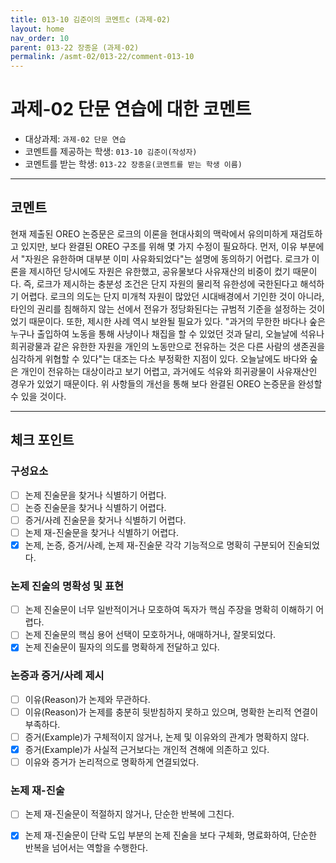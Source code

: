 ```yaml
---
title: 013-10 김준이의 코멘트c (과제-02) 
layout: home
nav_order: 10
parent: 013-22 장종윤 (과제-02)
permalink: /asmt-02/013-22/comment-013-10
---
```


# 과제-02 단문 연습에 대한 코멘트

- 대상과제: `과제-02 단문 연습`
- 코멘트를 제공하는 학생: `013-10 김준이(작성자)` 
- 코멘트를 받는 학생: `013-22 장종윤(코멘트를 받는 학생 이름)` 

---

## 코멘트

현재 제출된 OREO 논증문은 로크의 이론을 현대사회의 맥락에서 유의미하게 재검토하고 있지만, 보다 완결된 OREO 구조를 위해 몇 가지 수정이 필요하다. 먼저, 이유 부분에서 "자원은 유한하며 대부분 이미 사유화되었다"는 설명에 동의하기 어렵다. 로크가 이론을 제시하던 당시에도 자원은 유한했고, 공유물보다 사유재산의 비중이 컸기 때문이다. 즉, 로크가 제시하는 충분성 조건은 단지 자원의 물리적 유한성에 국한된다고 해석하기 어렵다. 로크의 의도는 단지 미개척 자원이 많았던 시대배경에서 기인한 것이 아니라, 타인의 권리를 침해하지 않는 선에서 전유가 정당화된다는 규범적 기준을 설정하는 것이었기 때문이다. 또한, 제시한 사례 역시 보완될 필요가 있다. "과거의 무한한 바다나 숲은 누구나 출입하여 노동을 통해 사냥이나 채집을 할 수 있었던 것과 달리, 오늘날에 석유나 희귀광물과 같은 유한한 자원을 개인의 노동만으로 전유하는 것은 다른 사람의 생존권을 심각하게 위협할 수 있다"는 대조는 다소 부정확한 지점이 있다. 오늘날에도 바다와 숲은 개인이 전유하는 대상이라고 보기 어렵고, 과거에도 석유와 희귀광물이 사유재산인 경우가 있었기 때문이다. 위 사항들의 개선을 통해 보다 완결된 OREO 논증문을 완성할 수 있을 것이다.

---

## 체크 포인트

### **구성요소**
- [ ] 논제 진술문을 찾거나 식별하기 어렵다.
- [ ] 논증 진술문을 찾거나 식별하기 어렵다.
- [ ] 증거/사례 진술문을 찾거나 식별하기 어렵다.
- [ ] 논제 재-진술문을 찾거나 식별하기 어렵다.
- [x] 논제, 논증, 증거/사례, 논제 재-진술문 각각 기능적으로 명확히 구분되어 진술되었다.

### **논제 진술의 명확성 및 표현**  
- [ ] 논제 진술문이 너무 일반적이거나 모호하여 독자가 핵심 주장을 명확히 이해하기 어렵다.  
- [ ] 논제 진술문의 핵심 용어 선택이 모호하거나, 애매하거나, 잘못되었다.  
- [x] 논제 진술문이 필자의 의도를 명확하게 전달하고 있다.  

### **논증과 증거/사례 제시**  
- [ ] 이유(Reason)가 논제와 무관하다.
- [ ] 이유(Reason)가 논제를 충분히 뒷받침하지 못하고 있으며, 명확한 논리적 연결이 부족하다.  
- [ ] 증거(Example)가 구체적이지 않거나, 논제 및 이유와의 관계가 명확하지 않다. 
- [x] 증거(Example)가 사실적 근거보다는 개인적 견해에 의존하고 있다.  
- [ ] 이유와 증거가 논리적으로 명확하게 연결되었다.  

### **논제 재-진술**  
- [ ] 논제 재-진술문이 적절하지 않거나, 단순한 반복에 그친다.   
- [x] 논제 재-진술문이 단락 도입 부분의 논제 진술을 보다 구체화, 명료화하여, 단순한 반복을 넘어서는 역할을 수행한다.  

